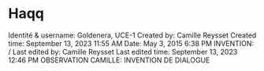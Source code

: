 # Haqq

Identité & username: Goldenera, UCE-1
Created by: Camille Reysset
Created time: September 13, 2023 11:55 AM
Date: May 3, 2015 6:38 PM
INVENTION: /
Last edited by: Camille Reysset
Last edited time: September 13, 2023 12:46 PM
OBSERVATION CAMILLE: INVENTION DE DIALOGUE